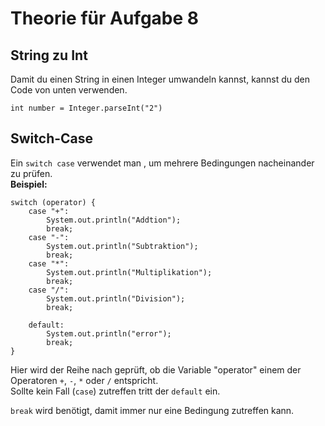 # Theorie für Aufgabe 8

## String zu Int

Damit du einen String in einen Integer umwandeln kannst, kannst du den Code von unten verwenden.
```
int number = Integer.parseInt("2")
```

## Switch-Case

Ein `switch case` verwendet man , um mehrere Bedingungen nacheinander zu prüfen.  
**Beispiel:**
```
switch (operator) {
    case "+":
        System.out.println("Addtion");
        break;
    case "-":
        System.out.println("Subtraktion");
        break;
    case "*":
        System.out.println("Multiplikation");
        break;
    case "/":
        System.out.println("Division");
        break;

    default:
        System.out.println("error");
        break;
}
```
Hier wird der Reihe nach geprüft, ob die Variable "operator" einem der Operatoren `+`, `-`, `*` oder `/` entspricht.  
Sollte kein Fall (`case`) zutreffen tritt der `default` ein.

`break` wird benötigt, damit immer nur eine Bedingung zutreffen kann. 